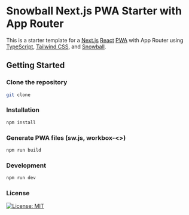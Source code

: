 # Snowball Next.js PWA Starter with App Router

This is a starter template for a [Next.js](https://nextjs.org) [React](https://react.dev) [PWA](https://web.dev/explore/progressive-web-apps) with App Router using [TypeScript](https://www.typescriptlang.org), [Tailwind CSS](https://tailwindcss.com), and [Snowball](https://snowball.build).

## Getting Started

### Clone the repository

```zsh
git clone
```

### Installation

```zsh
npm install
```

### Generate PWA files (sw.js, workbox-<>)

```zsh
npm run build
```

### Development

```zsh
npm run dev
```

### License

[![License: MIT](https://img.shields.io/badge/License-MIT-yellow.svg)](https://opensource.org/licenses/MIT)
